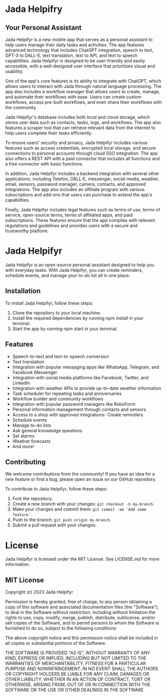 # Jada Helpifry
## Your Personal Assistant

Jada Helpifyr is a new mobile app that serves as a personal assistant to help users manage their daily tasks and activities. The app features advanced technology that includes ChatGPT integration, speech to text, GPT-3 to DALL-E, text translation, text to API, and text to speech capabilities. Jada Helpifyr is designed to be user-friendly and easily accessible, with a well-designed user interface that prioritizes visual and usability.

One of the app's core features is its ability to integrate with ChatGPT, which allows users to interact with Jada through natural language processing. The app also includes a workflow manager that allows users to create, manage, and automate their workflows with ease. Users can create custom workflows, access pre-built workflows, and even share their workflows with the community.

Jada Helpifyr's database includes both local and cloud storage, which stores user data such as contacts, tasks, logs, and workflows. The app also features a scraper tool that can retrieve relevant data from the internet to help users complete their tasks efficiently.

To ensure users' security and privacy, Jada Helpifyr includes various features such as access credentials, encrypted local storage, and secure connections to personal accounts through cloud SSO integration. The app also offers a REST API with a paid connector that includes all functions and a free connector with basic functions.

In addition, Jada Helpifyr includes a backend integration with several other applications, including Telefon, DALL-E, messenger, social media, weather, email, sensors, password manager, camera, contacts, and approved integrations. The app also includes an affiliate program with various subscriptions and add-ons that users can purchase to extend the app's capabilities.

Finally, Jada Helpifyr includes legal features such as terms of use, terms of service, open-source terms, terms of affiliated apps, and paid subscriptions. These features ensure that the app complies with relevant regulations and guidelines and provides users with a secure and trustworthy platform.

# Jada Helpifyr

Jada Helpifyr is an open-source personal assistant designed to help you with everyday tasks. With Jada Helpifyr, you can create reminders, schedule events, and manage your to-do list all in one place.

## Installation
To install Jada Helpifyr, follow these steps:

 1. Clone the repository to your local machine. 
 2. Install the required dependencies by running npm install in your terminal. 
 3. Start the app by running npm start in your terminal.

## Features

 - Speech-to-text and text-to-speech conversion
 - Text translation
 - Integration with popular messaging apps like WhatsApp, Telegram, and Facebook Messenger
 - Integration with social media platforms like Facebook, Twitter, and LinkedIn
 - Integration with weather APIs to provide up-to-date weather information
 - Task scheduler for repeating tasks and anniversaries
 - Workflow builder and community workflows
 - Integration with popular password managers like RoboForm
 - Personal information management through contacts and sensors
 - Access to a shop with approved integrations- Create reminders  
 - Schedule events  
 - Manage to-do lists  
 - Ask general knowledge questions  
 - Set alarms  
 - Weather forecasts  
 - And more!

## Contributing
We welcome contributions from the community! If you have an idea for a new feature or find a bug, please open an issue on our GitHub repository.

To contribute to Jada Helpifyr, follow these steps:

 1. Fork the repository. 
 2. Create a new branch with your changes: `git checkout -b my-branch`.
 3. Make your changes and commit them: `git commit -am 'Add some feature'`. 
 4. Push to the branch: `git push origin my-branch`. 
 5. Submit a pull request with your changes.

# License
Jada Helpifyr is licensed under the MIT License. See LICENSE.md for more information.

## MIT License
Copyright (c) 2023 Jada Helpifyr

Permission is hereby granted, free of charge, to any person obtaining a copy of this software and associated documentation files (the "Software"), to deal in the Software without restriction, including without limitation the rights to use, copy, modify, merge, publish, distribute, sublicense, and/or sell copies of the Software, and to permit persons to whom the Software is furnished to do so, subject to the following conditions:

The above copyright notice and this permission notice shall be included in all copies or substantial portions of the Software.

THE SOFTWARE IS PROVIDED "AS IS", WITHOUT WARRANTY OF ANY KIND, EXPRESS OR IMPLIED, INCLUDING BUT NOT LIMITED TO THE WARRANTIES OF MERCHANTABILITY, FITNESS FOR A PARTICULAR PURPOSE AND NONINFRINGEMENT. IN NO EVENT SHALL THE AUTHORS OR COPYRIGHT HOLDERS BE LIABLE FOR ANY CLAIM, DAMAGES OR OTHER LIABILITY, WHETHER IN AN ACTION OF CONTRACT, TORT OR OTHERWISE, ARISING FROM, OUT OF OR IN CONNECTION WITH THE SOFTWARE OR THE USE OR OTHER DEALINGS IN THE SOFTWARE.
